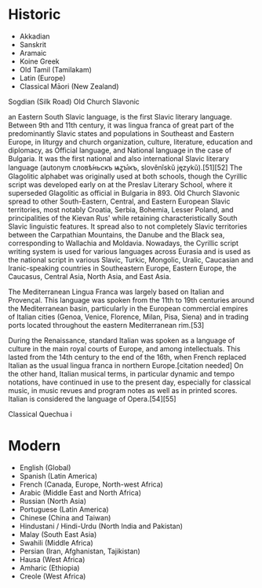 # Historic
- Akkadian
- Sanskrit
- Aramaic
- Koine Greek
- Old Tamil (Tamilakam)
- Latin (Europe)
- Classical Māori (New Zealand)

Sogdian (Silk Road)
Old Church Slavonic

an Eastern South Slavic language, is the first Slavic literary language. Between 9th and 11th century, it was lingua franca of great part of the predominantly Slavic states and populations in Southeast and Eastern Europe, in liturgy and church organization, culture, literature, education and diplomacy, as Official language, and National language in the case of Bulgaria. It was the first national and also international Slavic literary language (autonym словѣ́ньскъ ѩꙁꙑ́къ, slověnĭskŭ językŭ).[51][52] The Glagolitic alphabet was originally used at both schools, though the Cyrillic script was developed early on at the Preslav Literary School, where it superseded Glagolitic as official in Bulgaria in 893. Old Church Slavonic spread to other South-Eastern, Central, and Eastern European Slavic territories, most notably Croatia, Serbia, Bohemia, Lesser Poland, and principalities of the Kievan Rus' while retaining characteristically South Slavic linguistic features. It spread also to not completely Slavic territories between the Carpathian Mountains, the Danube and the Black sea, corresponding to Wallachia and Moldavia. Nowadays, the Cyrillic script writing system is used for various languages across Eurasia and is used as the national script in various Slavic, Turkic, Mongolic, Uralic, Caucasian and Iranic-speaking countries in Southeastern Europe, Eastern Europe, the Caucasus, Central Asia, North Asia, and East Asia.

The Mediterranean Lingua Franca was largely based on Italian and Provençal. This language was spoken from the 11th to 19th centuries around the Mediterranean basin, particularly in the European commercial empires of Italian cities (Genoa, Venice, Florence, Milan, Pisa, Siena) and in trading ports located throughout the eastern Mediterranean rim.[53]

During the Renaissance, standard Italian was spoken as a language of culture in the main royal courts of Europe, and among intellectuals. This lasted from the 14th century to the end of the 16th, when French replaced Italian as the usual lingua franca in northern Europe.[citation needed] On the other hand, Italian musical terms, in particular dynamic and tempo notations, have continued in use to the present day, especially for classical music, in music revues and program notes as well as in printed scores. Italian is considered the language of Opera.[54][55]

Classical Quechua i
# Modern
- English (Global)
- Spanish (Latin America)
- French (Canada, Europe, North-west Africa)
- Arabic (Middle East and North Africa)
- Russian (North Asia)
- Portuguese (Latin America)
- Chinese (China and Taiwan)
- Hindustani / Hindi-Urdu (North India and Pakistan)
- Malay (South East Asia)
- Swahili (Middle Africa)
- Persian (Iran, Afghanistan, Tajikistan)
- Hausa (West Africa)
- Amharic (Ethiopia)
- Creole (West Africa)